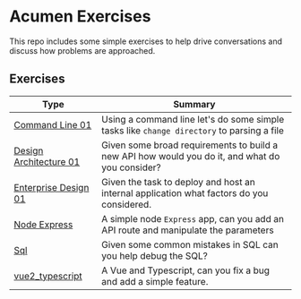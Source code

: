 # Acumen Exercises

This repo includes some simple exercises to help drive conversations and discuss how problems are approached.

## Exercises

| Type                                                          | Summary                                                                                         |
| ------------------------------------------------------------- | ----------------------------------------------------------------------------------------------- |
| [Command Line 01](./exercises/command_line_01/)               | Using a command line let's do some simple tasks like `change directory` to parsing a file       |
| [Design Architecture 01](./exercises/design_architecture_01/) | Given some broad requirements to build a new API how would you do it, and what do you consider? |
| [Enterprise Design 01](./exercises/enterprise_design_01/)     | Given the task to deploy and host an internal application what factors do you considered.       |
| [Node Express](./exercises/node_express/)                     | A simple node `Express` app, can you add an API route and manipulate the parameters             |
| [Sql](./exercises/sql/)                                       | Given some common mistakes in SQL can you help debug the SQL?                                   |
| [vue2_typescript](./exercises/vue2_typescript/)               | A Vue and Typescript, can you fix a bug and add a simple feature.                               |
